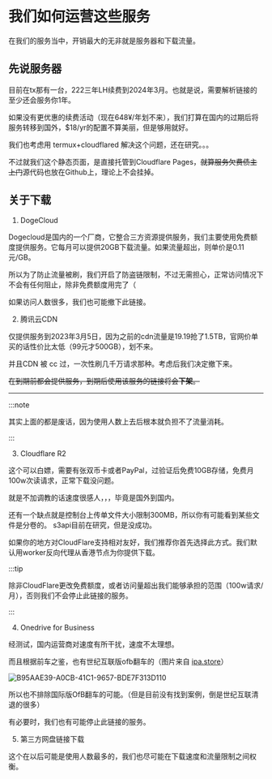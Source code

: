 # 我们如何运营这些服务

在我们的服务当中，开销最大的无非就是服务器和下载流量。

<!-- truncate -->

## 先说服务器
目前在tx那有一台，222三年LH续费到2024年3月。也就是说，需要解析链接的至少还会服务你1年。

如果没有更优惠的续费活动（现在648¥/年划不来），我们打算在国内的过期后将服务转移到国外，$18/yr的配置不算美丽，但是够用就好。

我们也考虑用 termux+cloudflared 解决这个问题，还在研究。。。

不过就我们这个静态页面，是直接托管到Cloudflare Pages，~~就算服务欠费债主上门~~源代码也放在Github上，理论上不会挂掉。

## 关于下载

1. DogeCloud

Dogecloud是国内的一个厂商，它整合三方资源提供服务，我们主要使用免费额度提供服务。它每月可以提供20GB下载流量。如果流量超出，则单价是0.11元/GB。

所以为了防止流量被刷，我们开启了防盗链限制，不过无需担心，正常访问情况下不会有任何阻止，除非免费额度用完了（

如果访问人数很多，我们也可能撤下此链接。

2. 腾讯云CDN

仅提供服务到2023年3月5日，因为之前的cdn流量是19.19抢了1.5TB，官网价单买的话性价比太低（99元才500GB），划不来。

并且CDN 被 cc 过，一次性刷几千万请求那种。考虑后我们决定撤下来。

~~在到期前都会提供服务，到期后使用该服务的链接将会**下架**。~~

---

:::note

其实上面的都是废话，因为使用人数上去后根本就负担不了流量消耗。

:::

3. Cloudflare R2

这个可以白嫖，需要有张双币卡或者PayPal，过验证后免费10GB存储，免费月100w次读请求，正常下载没问题。

就是不加调教的话速度很感人，，，毕竟是国外到国内。

还有一个缺点就是控制台上传单文件大小限制300MB，所以你有可能看到某些文件是分卷的。
s3api目前在研究，但是没成功。

如果你的地方对CloudFlare支持相对友好，我们推荐你首先选择此方式。我们默认用worker反向代理从香港节点为你提供下载。

:::tip

除非CloudFlare更改免费额度，或者访问量超出我们能够承担的范围（100w请求/月），否则我们不会停止此链接的服务。

:::

4. Onedrive for Business

经测试，国内运营商对速度有所干扰，速度不太理想。

而且根据前车之鉴，也有世纪互联版ofb翻车的（图片来自 [ipa.store](https://ipa.store/download)）

![B95AAE39-A0CB-41C1-9657-BDE7F313D110](https://i.072333.xyz/file/AgACAgEAAyEGAASMaMWHAAIKi2ctfCWntJGJzRdS2m6cmPsPx2xfAAIGrjEbP-NoRWmpAgIWE7HqAQADAgADdwADNgQ.png)

所以也不排除国际版OfB翻车的可能。（但是目前没有找到案例，倒是世纪互联清退的很多）

有必要时，我们也有可能停止此链接的服务。

5. 第三方网盘链接下载

这个在以后可能是使用人数最多的，我们也尽可能在下载速度和流量限制之间权衡。
